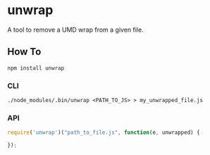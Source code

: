 unwrap
========

A tool to remove a UMD wrap from a given file.


## How To

`npm install unwrap`

### CLI

`./node_modules/.bin/unwrap <PATH_TO_JS> > my_unwrapped_file.js`

### API

```js
require('unwrap')("path_to_file.js", function(e, unwrapped) {

});
```